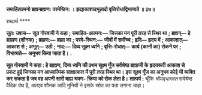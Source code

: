 **समाहितात्मनो ब्रह्मन्ब्रह्मण: परमेष्ठिन: ।** **हृद्याकाशादभून्नादो वृत्तिरोधाद्विभाव्यते ॥ ३७॥** 

शब्दार्थ **** 

**सूत: उवाच—** **सूत गोस्वामी ने कहा** **; समाहित-आत्मन:—** **जिसका मन पूरी तरह से स्थिर था** **; ब्रह्मन्—** **हे ब्राह्मण** **(शौनक)** **; ब्रह्मण:—** **ब्रह्मा का** **; परमे-स्थिन:—** **जीवों में सर्वोच्च** **; हृदि—** **हृदय में** **; आकाशात्—** **आकाश से** **; अभूत्—** **उठी** **; नाद:—** **दिव्य सूक्ष्म ध्वनि** **; वृत्ति-रोधात्—** **कार्य (कानों का) रोकने पर** **; विभाव्यते—** **अनुभव किया जाता है।** **.** 

**सूत गोस्वामी ने कहा : हे ब्राह्मण, दिव्य ध्वनि की प्रथम सूक्ष्म गूँज सर्वश्रेष्ठ ब्रह्माजी के** **हृदयरूपी आकाश से प्रकट हुई जिनका मन आध्यात्मिक साक्षात्कार में पूरी तरह स्थिर था।** **इस सूक्ष्म गूँज का अनुभव कोई भी व्यक्ति कर सकता है जब वह अपनी सारी बाह्य श्रवण-** **क्रिया को रोक लेता है।** **तात्पर्य :** चूँकि *श्रीमद्भागवत* सर्वश्रेष्ठ वैदिक ग्रंथ है, अतएव शौनक आदि मुनियों ने इसके स्रोत का पता लगाना चाहा।  